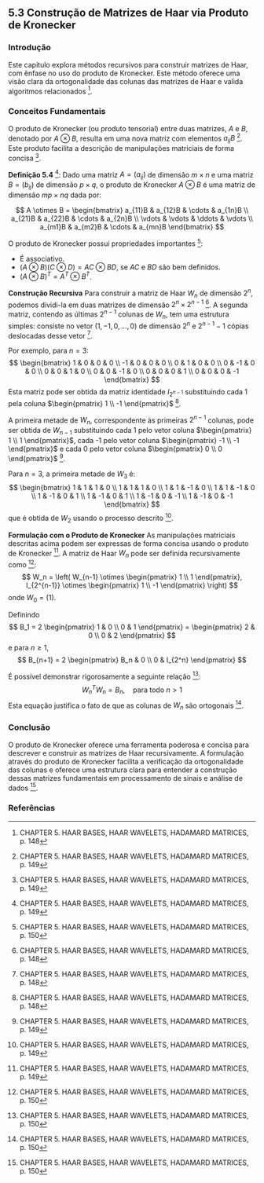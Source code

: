 ## 5.3 Construção de Matrizes de Haar via Produto de Kronecker

### Introdução
Este capítulo explora métodos recursivos para construir matrizes de Haar, com ênfase no uso do produto de Kronecker. Este método oferece uma visão clara da ortogonalidade das colunas das matrizes de Haar e valida algoritmos relacionados [^148].

### Conceitos Fundamentais
O produto de Kronecker (ou produto tensorial) entre duas matrizes, $A$ e $B$, denotado por $A \otimes B$, resulta em uma nova matriz com elementos $a_{ij}B$ [^149]. Este produto facilita a descrição de manipulações matriciais de forma concisa [^149].

**Definição 5.4** [^149]: Dado uma matriz $A = (a_{ij})$ de dimensão $m \times n$ e uma matriz $B = (b_{ij})$ de dimensão $p \times q$, o produto de Kronecker $A \otimes B$ é uma matriz de dimensão $mp \times nq$ dada por:

$$
A \otimes B = \begin{bmatrix}
a_{11}B & a_{12}B & \cdots & a_{1n}B \\
a_{21}B & a_{22}B & \cdots & a_{2n}B \\
\vdots & \vdots & \ddots & \vdots \\
a_{m1}B & a_{m2}B & \cdots & a_{mn}B
\end{bmatrix}
$$

O produto de Kronecker possui propriedades importantes [^150]:
*   É associativo.
*   $(A \otimes B)(C \otimes D) = AC \otimes BD$, se $AC$ e $BD$ são bem definidos.
*   $(A \otimes B)^T = A^T \otimes B^T$.

**Construção Recursiva**
Para construir a matriz de Haar $W_n$ de dimensão $2^n$, podemos dividi-la em duas matrizes de dimensão $2^n \times 2^{n-1}$ [^148]. A segunda matriz, contendo as últimas $2^{n-1}$ colunas de $W_n$, tem uma estrutura simples: consiste no vetor $(1, -1, 0, \dots, 0)$ de dimensão $2^n$ e $2^{n-1} - 1$ cópias deslocadas desse vetor [^148].

Por exemplo, para $n = 3$:
$$
\begin{bmatrix}
1 & 0 & 0 & 0 \\
-1 & 0 & 0 & 0 \\
0 & 1 & 0 & 0 \\
0 & -1 & 0 & 0 \\
0 & 0 & 1 & 0 \\
0 & 0 & -1 & 0 \\
0 & 0 & 0 & 1 \\
0 & 0 & 0 & -1
\end{bmatrix}
$$
Esta matriz pode ser obtida da matriz identidade $I_{2^{n-1}}$ substituindo cada 1 pela coluna $\begin{pmatrix} 1 \\ -1 \end{pmatrix}$ [^148].

A primeira metade de $W_n$, correspondente às primeiras $2^{n-1}$ colunas, pode ser obtida de $W_{n-1}$ substituindo cada 1 pelo vetor coluna $\begin{pmatrix} 1 \\ 1 \end{pmatrix}$, cada -1 pelo vetor coluna $\begin{pmatrix} -1 \\ -1 \end{pmatrix}$ e cada 0 pelo vetor coluna $\begin{pmatrix} 0 \\ 0 \end{pmatrix}$ [^149].

Para $n = 3$, a primeira metade de $W_3$ é:
$$
\begin{bmatrix}
1 & 1 & 1 & 0 \\
1 & 1 & 1 & 0 \\
1 & 1 & -1 & 0 \\
1 & 1 & -1 & 0 \\
1 & -1 & 0 & 1 \\
1 & -1 & 0 & 1 \\
1 & -1 & 0 & -1 \\
1 & -1 & 0 & -1
\end{bmatrix}
$$
que é obtida de $W_2$ usando o processo descrito [^149].

**Formulação com o Produto de Kronecker**
As manipulações matriciais descritas acima podem ser expressas de forma concisa usando o produto de Kronecker [^149]. A matriz de Haar $W_n$ pode ser definida recursivamente como [^150]:
$$
W_n = \left( W_{n-1} \otimes \begin{pmatrix} 1 \\ 1 \end{pmatrix}, I_{2^{n-1}} \otimes \begin{pmatrix} 1 \\ -1 \end{pmatrix} \right)
$$
onde $W_0 = (1)$.

Definindo
$$
B_1 = 2 \begin{pmatrix} 1 & 0 \\ 0 & 1 \end{pmatrix} = \begin{pmatrix} 2 & 0 \\ 0 & 2 \end{pmatrix}
$$
e para $n \geq 1$,
$$
B_{n+1} = 2 \begin{pmatrix} B_n & 0 \\ 0 & I_{2^n} \end{pmatrix}
$$

É possível demonstrar rigorosamente a seguinte relação [^150]:
$$
W_n^T W_n = B_n, \quad \text{para todo } n > 1
$$
Esta equação justifica o fato de que as colunas de $W_n$ são ortogonais [^150].

### Conclusão
O produto de Kronecker oferece uma ferramenta poderosa e concisa para descrever e construir as matrizes de Haar recursivamente. A formulação através do produto de Kronecker facilita a verificação da ortogonalidade das colunas e oferece uma estrutura clara para entender a construção dessas matrizes fundamentais em processamento de sinais e análise de dados [^150].

### Referências
[^148]: CHAPTER 5. HAAR BASES, HAAR WAVELETS, HADAMARD MATRICES, p. 148
[^149]: CHAPTER 5. HAAR BASES, HAAR WAVELETS, HADAMARD MATRICES, p. 149
[^150]: CHAPTER 5. HAAR BASES, HAAR WAVELETS, HADAMARD MATRICES, p. 150
<!-- END -->